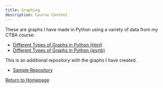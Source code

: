 ```yaml
---
title: Graphing
description: Course Content
---
```


These are graphs I have made in Python using a variety of data from my CTBA course:
- [Different Types of Graphs in Python (html)](GraphsInPython.html)
- [Different Types of Graphs in Python (ipynb)](GraphsInPython.ipynb)

This is an additional repository with the graphs I have created.
- [Sample Repository](https://github.com/gacampora/Sample)



[Return to Homepage](https://gacampora.github.io/)
